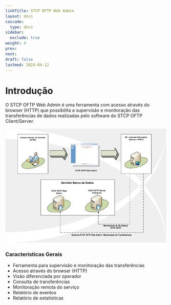 ```yaml
---
linkTitle: STCP OFTP Web Admin
layout: docs
cascade:
  type: docs
sidebar:
  exclude: true
weight: 4
prev:
next:
draft: false
lastmod: 2024-04-12
---
```

# Introdução

O STCP OFTP Web Admin é uma ferramenta com acesso através do browser (HTTP) que possibilita a supervisão e monitoração das transferências de dados realizadas pelo software do STCP OFTP Client/Server.

![](web-admin-01.png)

### Características Gerais

* Ferramenta para supervisão e monitoração das transferências
* Acesso através do browser (HTTP)
* Visão diferenciada por operador
* Consulta de transferências
* Monitoração remota do serviço
* Relatório de eventos
* Relatório de estatísticas

